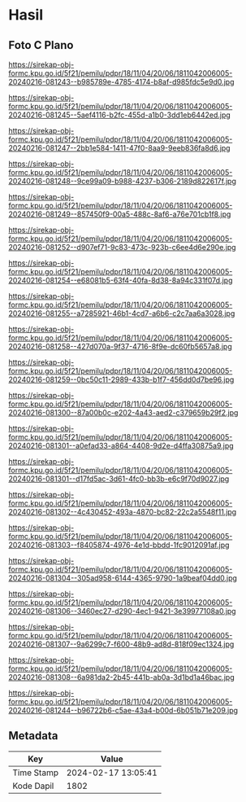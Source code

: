 # Hasil

## Foto C Plano

https://sirekap-obj-formc.kpu.go.id/5f21/pemilu/pdpr/18/11/04/20/06/1811042006005-20240216-081243--b985789e-4785-4174-b8af-d985fdc5e9d0.jpg

https://sirekap-obj-formc.kpu.go.id/5f21/pemilu/pdpr/18/11/04/20/06/1811042006005-20240216-081245--5aef4116-b2fc-455d-a1b0-3dd1eb6442ed.jpg

https://sirekap-obj-formc.kpu.go.id/5f21/pemilu/pdpr/18/11/04/20/06/1811042006005-20240216-081247--2bb1e584-1411-47f0-8aa9-9eeb836fa8d6.jpg

https://sirekap-obj-formc.kpu.go.id/5f21/pemilu/pdpr/18/11/04/20/06/1811042006005-20240216-081248--9ce99a09-b988-4237-b306-2189d822617f.jpg

https://sirekap-obj-formc.kpu.go.id/5f21/pemilu/pdpr/18/11/04/20/06/1811042006005-20240216-081249--857450f9-00a5-488c-8af6-a76e701cb1f8.jpg

https://sirekap-obj-formc.kpu.go.id/5f21/pemilu/pdpr/18/11/04/20/06/1811042006005-20240216-081252--d907ef71-9c83-473c-923b-c6ee4d6e290e.jpg

https://sirekap-obj-formc.kpu.go.id/5f21/pemilu/pdpr/18/11/04/20/06/1811042006005-20240216-081254--e68081b5-63f4-40fa-8d38-8a94c331f07d.jpg

https://sirekap-obj-formc.kpu.go.id/5f21/pemilu/pdpr/18/11/04/20/06/1811042006005-20240216-081255--a7285921-46b1-4cd7-a6b6-c2c7aa6a3028.jpg

https://sirekap-obj-formc.kpu.go.id/5f21/pemilu/pdpr/18/11/04/20/06/1811042006005-20240216-081258--427d070a-9f37-4716-8f9e-dc60fb5657a8.jpg

https://sirekap-obj-formc.kpu.go.id/5f21/pemilu/pdpr/18/11/04/20/06/1811042006005-20240216-081259--0bc50c11-2989-433b-b1f7-456dd0d7be96.jpg

https://sirekap-obj-formc.kpu.go.id/5f21/pemilu/pdpr/18/11/04/20/06/1811042006005-20240216-081300--87a00b0c-e202-4a43-aed2-c379659b29f2.jpg

https://sirekap-obj-formc.kpu.go.id/5f21/pemilu/pdpr/18/11/04/20/06/1811042006005-20240216-081301--a0efad33-a864-4408-9d2e-d4ffa30875a9.jpg

https://sirekap-obj-formc.kpu.go.id/5f21/pemilu/pdpr/18/11/04/20/06/1811042006005-20240216-081301--d17fd5ac-3d61-4fc0-bb3b-e6c9f70d9027.jpg

https://sirekap-obj-formc.kpu.go.id/5f21/pemilu/pdpr/18/11/04/20/06/1811042006005-20240216-081302--4c430452-493a-4870-bc82-22c2a5548f11.jpg

https://sirekap-obj-formc.kpu.go.id/5f21/pemilu/pdpr/18/11/04/20/06/1811042006005-20240216-081303--f8405874-4976-4e1d-bbdd-1fc9012091af.jpg

https://sirekap-obj-formc.kpu.go.id/5f21/pemilu/pdpr/18/11/04/20/06/1811042006005-20240216-081304--305ad958-6144-4365-9790-1a9beaf04dd0.jpg

https://sirekap-obj-formc.kpu.go.id/5f21/pemilu/pdpr/18/11/04/20/06/1811042006005-20240216-081306--3460ec27-d290-4ec1-9421-3e39977108a0.jpg

https://sirekap-obj-formc.kpu.go.id/5f21/pemilu/pdpr/18/11/04/20/06/1811042006005-20240216-081307--9a6299c7-f600-48b9-ad8d-818f09ec1324.jpg

https://sirekap-obj-formc.kpu.go.id/5f21/pemilu/pdpr/18/11/04/20/06/1811042006005-20240216-081308--6a981da2-2b45-441b-ab0a-3d1bd1a46bac.jpg

https://sirekap-obj-formc.kpu.go.id/5f21/pemilu/pdpr/18/11/04/20/06/1811042006005-20240216-081244--b96722b6-c5ae-43a4-b00d-6b051b71e209.jpg


## Metadata

| Key        | Value               |
| ---------- | ------------------- |
| Time Stamp | 2024-02-17 13:05:41 |
| Kode Dapil | 1802                |



